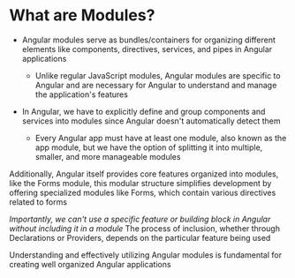 # What are Modules?

- Angular modules serve as bundles/containers for organizing different elements like components, directives, services, and pipes in Angular applications

  - Unlike regular JavaScript modules, Angular modules are specific to Angular and are necessary for Angular to understand and manage the application's features

- In Angular, we have to explicitly define and group components and services into modules since Angular doesn't automatically detect them
  - Every Angular app must have at least one module, also known as the app module, but we have the option of splitting it into multiple, smaller, and more manageable modules

Additionally, Angular itself provides core features organized into modules, like the Forms module, this modular structure simplifies development by offering specialized modules like Forms, which contain various directives related to forms

_Importantly, we can't use a specific feature or building block in Angular without including it in a module_ The process of inclusion, whether through Declarations or Providers, depends on the particular feature being used

Understanding and effectively utilizing Angular modules is fundamental for creating well organized Angular applications
